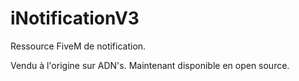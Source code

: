 # iNotificationV3

Ressource FiveM de notification.

Vendu à l'origine sur ADN's. Maintenant disponible en open source.
